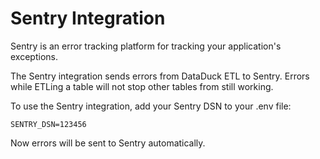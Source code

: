 # Sentry Integration

Sentry is an error tracking platform for tracking your application's exceptions.

The Sentry integration sends errors from DataDuck ETL to Sentry. Errors while ETLing a table will not stop other tables from still working.

To use the Sentry integration, add your Sentry DSN to your .env file:

```
SENTRY_DSN=123456
```

Now errors will be sent to Sentry automatically.
